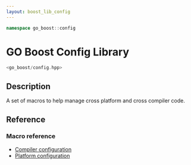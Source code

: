 ```yaml
---
layout: boost_lib_config
---
```


```c++
namespace go_boost::config
```

# GO Boost Config Library

```c++
<go_boost/config.hpp>
```

## Description

A set of macros to help manage cross platform and cross compiler
code.

## Reference

### Macro reference

* [Compiler configuration](./macro_compiler_configuration.html)
* [Platform configuration](./macro_platform_configuration.html)
